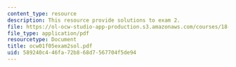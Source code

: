 ```yaml
---
content_type: resource
description: This resource provide solutions to exam 2.
file: https://ol-ocw-studio-app-production.s3.amazonaws.com/courses/18-01-single-variable-calculus-fall-2005/589240c446fa72b868d7567704f5de94_ocw01f05exam2sol.pdf
file_type: application/pdf
resourcetype: Document
title: ocw01f05exam2sol.pdf
uid: 589240c4-46fa-72b8-68d7-567704f5de94
---
```

